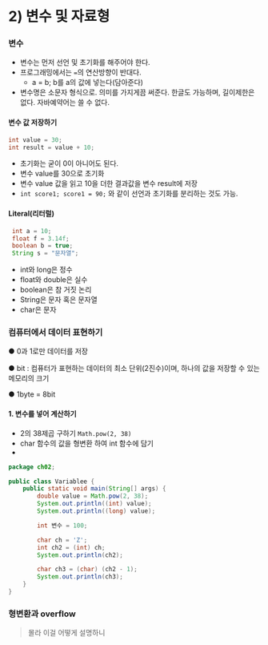 # 2) 변수 및 자료형

### 변수

- 변수는 먼저 선언 및 초기화를 해주어야 한다.
- 프로그래밍에서는 `=`의 연산방향이 반대다. 
  - a = b; b를 a의 값에 넣는다(담아준다)
- 변수명은 소문자 형식으로. 의미를 가지게끔 써준다. 한글도 가능하며, 길이제한은 없다. 자바예약어는 쓸 수 없다.

#### 변수 값 저장하기

```java
int value = 30;
int result = value + 10;
```

- 초기화는 굳이 0이 아니어도 된다.
- 변수 value를 30으로 초기화
- 변수 value 값을 읽고 10을 더한 결과값을 변수 result에 저장
- `int score1;
  		score1 = 90;` 와 같이 선언과 초기화를 분리하는 것도 가능.



#### Literal(리터럴)

```java
 int a = 10;
 float f = 3.14f;
 boolean b = true;
 String s = "문자열";
```

- int와 long은 정수
- float와 double은 실수
- boolean은 참 거짓 논리
- String은 문자 혹은 문자열
- char은 문자



### 컴퓨터에서 데이터 표현하기 

 ● 0과 1로만 데이터를 저장

 ● bit : 컴퓨터가 표현하는 데이터의 최소 단위(2진수)이며, 하나의 값을 저장할 수 있는 메모리의 크기

 ● 1byte = 8bit



#### 1. 변수를 넣어 계산하기

- 2의 38제곱 구하기 `Math.pow(2, 38)`
- char 함수의 값을 형변환 하여 int 함수에 담기
- 

```java
package ch02;

public class Variablee {
	public static void main(String[] args) {
		double value = Math.pow(2, 38);
		System.out.println((int) value);
		System.out.println((long) value);

		int 변수 = 100;

		char ch = 'Z';
		int ch2 = (int) ch;
		System.out.println(ch2);

		char ch3 = (char) (ch2 - 1);
		System.out.println(ch3);
	}
}
```



### 형변환과 overflow 

> 몰라 이걸 어떻게 설명하니



